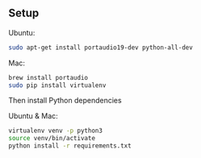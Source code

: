 ## Setup

Ubuntu:

```bash
sudo apt-get install portaudio19-dev python-all-dev
```

Mac:

```bash
brew install portaudio
sudo pip install virtualenv
```

Then install Python dependencies

Ubuntu & Mac:

```bash
virtualenv venv -p python3
source venv/bin/activate
python install -r requirements.txt
```

